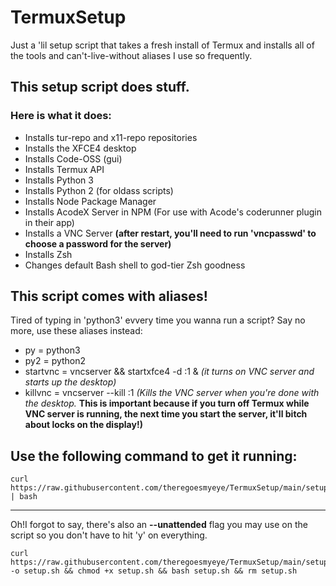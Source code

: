 # TermuxSetup
Just a 'lil setup script that takes a fresh install of Termux and installs all of the tools and can't-live-without aliases I use so frequently.

## This setup script does stuff. 
### Here is what it does:
- Installs tur-repo and x11-repo repositories
- Installs the XFCE4 desktop
- Installs Code-OSS (gui)
- Installs Termux API
- Installs Python 3
- Installs Python 2 (for oldass scripts)
- Installs Node Package Manager
- Installs AcodeX Server in NPM (For use with Acode's coderunner plugin in their app)
- Installs a VNC Server **(after restart, you'll need to run 'vncpasswd' to choose a password for the server)**
- Installs Zsh
- Changes default Bash shell to god-tier Zsh goodness

## This script comes with aliases!
Tired of typing in 'python3' evvery time you wanna run a script? Say no more, use these aliases instead:

- py = python3
- py2 = python2
- startvnc = vncserver && startxfce4 -d :1 & *(it turns on VNC server and starts up the desktop)*
- killvnc = vncserver --kill :1 *(Kills the VNC server when you're done with the desktop.* **This is important because if you turn off Termux while VNC server is running, the next time you start the server, it'll bitch about locks on the display!)**


## Use the following command to get it running:
```
curl https://raw.githubusercontent.com/theregoesmyeye/TermuxSetup/main/setup.sh | bash
```
---


Oh!I forgot to say, there's also an **--unattended** flag you may use on the script so you don't have to hit 'y' on everything.
```
curl https://raw.githubusercontent.com/theregoesmyeye/TermuxSetup/main/setup.sh -o setup.sh && chmod +x setup.sh && bash setup.sh && rm setup.sh
```